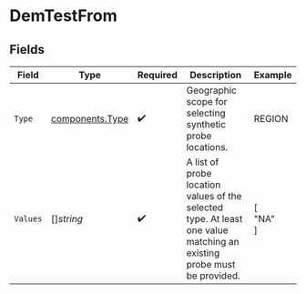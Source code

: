 # DemTestFrom


## Fields

| Field                                                                                                                 | Type                                                                                                                  | Required                                                                                                              | Description                                                                                                           | Example                                                                                                               |
| --------------------------------------------------------------------------------------------------------------------- | --------------------------------------------------------------------------------------------------------------------- | --------------------------------------------------------------------------------------------------------------------- | --------------------------------------------------------------------------------------------------------------------- | --------------------------------------------------------------------------------------------------------------------- |
| `Type`                                                                                                                | [components.Type](../../models/components/type.md)                                                                    | :heavy_check_mark:                                                                                                    | Geographic scope for selecting synthetic probe locations.                                                             | REGION                                                                                                                |
| `Values`                                                                                                              | []*string*                                                                                                            | :heavy_check_mark:                                                                                                    | A list of probe location values of the selected type. At least one value matching an existing probe must be provided. | [<br/>"NA"<br/>]                                                                                                      |